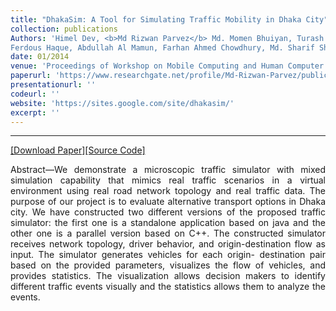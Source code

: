 ```yaml
---
title: "DhakaSim: A Tool for Simulating Traffic Mobility in Dhaka City"
collection: publications
Authors: 'Himel Dev, <b>Md Rizwan Parvez</b> Md. Momen Bhuiyan, Turash Mosharraf, Taslim Arefin Khan,
Ferdous Haque, Abdullah Al Mamun, Farhan Ahmed Chowdhury, Md. Sharif Shadat Hossain, Mehrab Bin Morshed and A. B. M. Alim Al Islam'
date: 01/2014
venue: 'Proceedings of Workshop on Mobile Computing and Human Computer Interaction (MoHCI)'
paperurl: 'https://www.researchgate.net/profile/Md-Rizwan-Parvez/publication/277326995_DhakaSim_A_Tool_for_Simulating_Traffic_Mobility_in_Dhaka_City/links/57529a8a08ae6807fafb7e15/DhakaSim-A-Tool-for-Simulating-Traffic-Mobility-in-Dhaka-City.pdf'
presentationurl: ''
codeurl: ''
website: 'https://sites.google.com/site/dhakasim/'
excerpt: ''
---
```

---
<a href='https://www.researchgate.net/profile/Md-Rizwan-Parvez/publication/277326995_DhakaSim_A_Tool_for_Simulating_Traffic_Mobility_in_Dhaka_City/links/57529a8a08ae6807fafb7e15/DhakaSim-A-Tool-for-Simulating-Traffic-Mobility-in-Dhaka-City.pdf' target="_blank">[Download Paper]</a><a href='' target="_blank">[Source Code]</a>

<p align="justify">
  Abstract—We demonstrate a microscopic traffic simulator
with mixed simulation capability that mimics real traffic scenarios
in a virtual environment using real road network topology and
real traffic data. The purpose of our project is to evaluate
alternative transport options in Dhaka city. We have constructed
two different versions of the proposed traffic simulator: the first
one is a standalone application based on java and the other one
is a parallel version based on C++. The constructed simulator
receives network topology, driver behavior, and origin-destination flow as input. The simulator generates vehicles for each origin-
destination pair based on the provided parameters, visualizes the
flow of vehicles, and provides statistics. The visualization allows
decision makers to identify different traffic events visually and
the statistics allows them to analyze the events.
</p>
